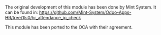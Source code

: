 
The original development of this module has been done by Mint System.
It can be found in: https://github.com/Mint-System/Odoo-Apps-HR/tree/15.0/hr_attendance_ip_check

This module has been ported to the OCA with their agreement.
